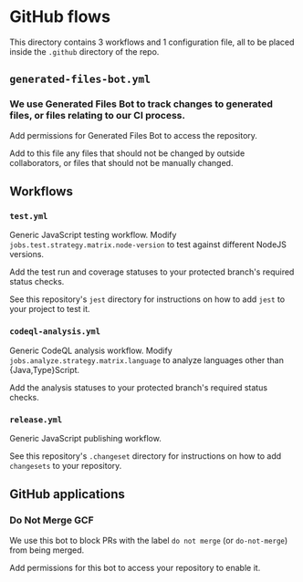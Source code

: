 # GitHub flows

This directory contains 3 workflows and 1 configuration file,
all to be placed inside the `.github` directory of the repo.

## `generated-files-bot.yml`
### We use Generated Files Bot to track changes to generated files, or files relating to our CI process.

Add permissions for Generated Files Bot to access the repository.

Add to this file any files that should not be changed by outside collaborators,
or files that should not be manually changed.

## Workflows

### `test.yml`
Generic JavaScript testing workflow.
Modify `jobs.test.strategy.matrix.node-version` to test against different NodeJS versions.

Add the test run and coverage statuses to your protected branch's required status checks.

See this repository's `jest` directory for instructions on how to add `jest` to your project to test it.

### `codeql-analysis.yml`
Generic CodeQL analysis workflow.
Modify `jobs.analyze.strategy.matrix.language` to analyze languages other than {Java,Type}Script.

Add the analysis statuses to your protected branch's required status checks.

### `release.yml`
Generic JavaScript publishing workflow.

See this repository's `.changeset` directory for instructions on how to add `changesets` to your repository.

## GitHub applications

### Do Not Merge GCF
We use this bot to block PRs with the label `do not merge` (or `do-not-merge`) from being merged.

Add permissions for this bot to access your repository to enable it.
